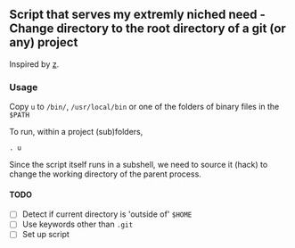 ## Script that serves my extremly niched need - Change directory to the root directory of a git (or any) project

Inspired by [z](https://github.com/rupa/z).

### Usage

Copy ```u``` to ```/bin/```, ```/usr/local/bin``` or one of the folders of binary files in the ```$PATH```

To run, within a project (sub)folders,

```
. u
```

Since the script itself runs in a subshell, we need to source it (hack) to change the working directory of the parent process. 

#### TODO
- [ ] Detect if current directory is 'outside of' ```$HOME```
- [ ] Use keywords other than ```.git```
- [ ] Set up script

